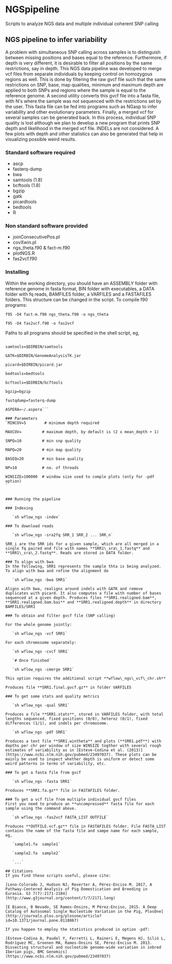 # NGSpipeline
Scripts to analyze NGS data and multiple individual coherent SNP calling
## NGS pipeline to infer variability

A problem with simultaneous SNP calling across samples is to distinguish between missing positions and bases equal to the reference. Furthermore, if depth is very different, it is desirable to filter all positions by the same restrictions, say in depth. This NGS data pipeline was developed to merge vcf files from separate individuals by keeping control on homozygous regions as well. This is done by filtering the raw gvcf file such that the same restrictions on SNP, base, map qualities, minimum and maximum depth are applied to both SNPs and regions where the sample is equal to the reference genome. A second utility converts this gvcf file into a fasta file, with N's where the sample was not sequenced with the restrictions set by the user. This fasta file can be fed into programs such as NGasp to infer variability and other evolutionary parameters. Finally, a merged vcf for several samples can be generated back. In this process, individual SNP quality is lost although we plan to develop a new program that prints SNP depth and likelihood in the merged vcf file. INDELs are not considered. A few plots with depth and other statistics can also be generated that help in visualizing possible weird results.

### Standard software required
 - ascp
 - fasterq-dump
 - bwa
 - samtools (1.8)
 - bcftools (1.8)
 - bgzip
 - gatk 
 - picardtools
 - bedtools
 - R

### Non standard software provided
 - joinConsecutivePos.pl
 - covXwin.pl
 - ngs_theta.f90 & fact-m.f90
 - plotNGS.R
 - fas2vcf.f90 

### Installing
Within the working directory, you should have an ASSEMBLY folder with reference genome in fasta format, BIN folder with executables, a DATA folder with fq reads, BAMFILES folder, a VARFILES and a FASTAFILES folders. This structure can be changed in the script.
To compile f90 programs:

  `f95 -O4 fact-m.f90 ngs_theta.f90 -o ngs_theta`

  `f95 -O4 fas2vcf.f90 -o fas2vcf`

Paths to all programs should be specified in the shell script, eg,

```bwa=bwa

samtools=$DIRBIN/samtools

GATK=$DIRBIN/GenomeAnalysisTK.jar

picard=$DIRBIN/picard.jar

bedtools=bedtools

bcftools=$DIRBIN/bcftools

bgzip=bgzip

fastqdump=fasterq-dump

ASPERA=~/.aspera```

### Parameters
`MINCOV=5        # minimum depth required

MAXCOV=         # maximum depth, by default is (2 x mean_depth + 1)

SNPQ=10         # min snp quality

MAPQ=20         # min map quality

BASEQ=20        # min base quality

NP=10           # no. of threads

WINSIZE=100000  # window size used to comple plots (only for -pdf option)
`


### Running the pipeline

### Indexing

   `sh wflow_ngs -index`

### To download reads

   `sh wflow_ngs -sra2fq SRR_1 SRR_2 ... SRR_n`

SRR_i are the SRR ids for a given sample, which are all merged in a single fq paired end file with names **SRR1\_sra\_1.fastq** and **SRR1\_sra\_2.fastq**. Reads are stored in DATA folder. 

### To align with bwa
In the following, SRR1 represents the sample thta is being analyzed. To align with bwa and refine the alignment do

   `sh wflow_ngs -bwa SRR1`

Aligns with bwa, realigns around indels with GATK and remove duplicates with picard. It also computes a file with number of bases sequenced at a given depth. Produces files **SRR1.realigned.bam**, **SRR1.realigned.bam.bai** and **SRR1.realigned.depth** in directory BAMFILES/SRR1

### To obtain and filter gvcf file (SNP calling)

For the whole genome jointly:

   `sh wflow_ngs -vcf SRR1`

For each chromosome separately:

   `sh wflow_ngs -cvcf SRR1`
   
   `# Once finished`
   
   `sh wflow_ngs -cmerge SRR1`

This option requires the additional script **wflow\_ngs\_vcf\_chr.sh**

Produces file **SRR1.final.gvcf.gz** in folder VARFILES

### To get some stats and quality metrics

   `sh wflow_ngs -qual SRR1`

Produces a file **SRR1.stats**, stored in VARFILES folder, with total lengths sequenced, fixed positions (0/0), heteroz (0/1), fixed differences (1/1), and indels per chromosome.

   `sh wflow_ngs -pdf SRR1`

Produces a text file **SRR1.wintheta** and plots (**SRR1.pdf**) with depths per chr per window of size WINSIZE togther with several rough estimates of variability as in [Esteve-Codina et al. (2013)](https://www.ncbi.nlm.nih.gov/pubmed/23497037). These plots can be mainly be used to inspect whether depth is uniform or detect some weird patterns in terms of variability, etc.

### To get a fasta file from gvcf

   `sh wflow_ngs -fasta SRR1`

Produces **SRR1.fa.gz** file in FASTAFILES folder.

### To get a vcf file from multiple individual gvcf files
First you need to produce an **uncompressed** fasta file for each sample using the command above.

   `sh wflow_ngs -fas2vcf FASTA_LIST OUTFILE`

Produces **OUTFILE.vcf.gz** file in FASTAFILES folder. File FASTA_LIST contains the name of the fasta file and sampe name for each sample, eg,

   `sample1.fa  sample1`
   
   `sample2.fa  sample2`
   
   `...`

## Citations
If you find these scripts useful, please cite:

[Leno-Colorado J, Hudson NJ, Reverter A, Pérez-Enciso M. 2017, A Pathway-Centered Analysis of Pig Domestication and Breeding in Eurasia. G3 7(7):2171-2184](http://www.g3journal.org/content/7/7/2171.long)

[E Bianco, B Nevado, SE Ramos-Onsins, M Pérez-Enciso, 2015. A Deep Catalog of Autosomal Single Nucleotide Variation in the Pig, PlosOne](http://journals.plos.org/plosone/article?id=10.1371/journal.pone.0118867)

If you happen to employ the statistics produced in option -pdf:

[Esteve-Codina A, Paudel Y, Ferretti L, Raineri E, Megens HJ, Silió L, Rodríguez MC, Groenen MA, Ramos-Onsins SE, Pérez-Enciso M. 2013. Dissecting structural and nucleotide genome-wide variation in inbred Iberian pigs, BMC Genomics](https://www.ncbi.nlm.nih.gov/pubmed/23497037)
